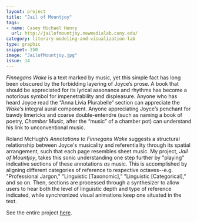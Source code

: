 ```yaml
---
layout: project
title: "Jail of Mountjoy"
tags:
- name: Casey Michael Henry
  url: http://jailofmountjoy.newmedialab.cuny.edu/
category: literary-modeling-and-visualization-lab
type: graphic
snippet: 350
image: "JailofMountjoy.jpg"
issue: 14
---
```


<i>Finnegans Wake</i> is a text marked by music, yet this simple fact has long been obscured by the forbidding layering of Joyce’s 
prose. A book that should be appreciated for its lyrical assonance and rhythms has become a notorious symbol for impenetrability 
and displeasure. Anyone who has heard Joyce read the “Anna Livia Plurabelle” section can appreciate the <i>Wake</i>’s 
integral aural component. Anyone appreciating Joyce’s penchant for bawdy limericks and coarse double-entendre 
(such as naming a book of poetry, <i>Chamber Music</i>, after the “music” of a chamber pot) can understand his link to unconventional music.

Roland McHugh’s <i>Annotations to Finnegans Wake</i> suggests a structural relationship between Joyce's musicality and referentiality through its spatial arrangement, such that each page resembles sheet music. My project, <i>Jail of Mountjoy</i>, takes this sonic understanding one step further by "playing" indicative sections of these annotations <i>as</i> music. This is accomplished by aligning different categories of reference to respective octaves--e.g. "Professional Jargon," "Linguistic [Taxonomic],” "Linguistic [Categorical]," and so on. Then, sections are processed through a synthesizer to allow users to hear both the level of linguistic depth and type of reference indicated, while synchronized visual animations keep one situated in the text.

See the entire project <a href="http://jailofmountjoy.newmedialab.cuny.edu/">here</a>.
